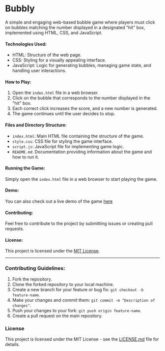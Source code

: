 # Bubbly
A simple and engaging web-based bubble game where players must click on bubbles matching the number displayed in a designated "hit" box, implemented using HTML, CSS, and JavaScript.

#### Technologies Used:
- HTML: Structure of the web page.
- CSS: Styling for a visually appealing interface.
- JavaScript: Logic for generating bubbles, managing game state, and handling user interactions.

#### How to Play:
1. Open the `index.html` file in a web browser.
2. Click on the bubble that corresponds to the number displayed in the "hit" box.
3. Each correct click increases the score, and a new number is generated.
4. The game continues until the user decides to stop.

#### Files and Directory Structure:
- `index.html`: Main HTML file containing the structure of the game.
- `style.css`: CSS file for styling the game interface.
- `script.js`: JavaScript file for implementing game logic.
- `README.md`: Documentation providing information about the game and how to run it.

#### Running the Game:
Simply open the `index.html` file in a web browser to start playing the game.

#### Demo:
You can also check out a live demo of the game [here](https://rajrishi22.github.io/Bubbly/)

#### Contributing:
Feel free to contribute to the project by submitting issues or creating pull requests.

#### License:
This project is licensed under the [MIT License](LICENSE.md).

---

### Contributing Guidelines:

1. Fork the repository.
2. Clone the forked repository to your local machine.
3. Create a new branch for your feature or bug fix: `git checkout -b feature-name`.
4. Make your changes and commit them: `git commit -m "Description of changes"`.
5. Push your changes to your fork: `git push origin feature-name`.
6. Create a pull request on the main repository.

### License

This project is licensed under the MIT License - see the [LICENSE.md](LICENSE.md) file for details.
